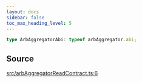 ```yaml
---
layout: docs
sidebar: false
toc_max_heading_level: 5
---
```


```ts
type ArbAggregatorAbi: typeof arbAggregator.abi;
```

## Source

[src/arbAggregatorReadContract.ts:6](https://github.com/OffchainLabs/arbitrum-orbit-sdk/blob/9d5595a042e42f7d6b9af10a84816c98ea30f330/src/arbAggregatorReadContract.ts#L6)
